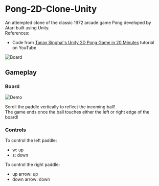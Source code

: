 # Pong-2D-Clone-Unity
An attempted clone of the classic 1972 arcade game Pong developed by Atari built using Unity. <br>
References:
- Code from [Tanay Singhal's Unity 2D Pong Game in 20 Minutes](https://www.youtube.com/watch?v=1oY--Zk9b6w) tutorial on YouTube

![Board](https://github.com/Gamers-Blended/Pong-2D-Clone-Unity/blob/master/ReadMeFiles/Board.PNG)

## Gameplay
### Board
![Demo](https://github.com/Gamers-Blended/Pong-2D-Clone-Unity/blob/master/ReadMeFiles/Demo.gif)

Scroll the paddle vertically to reflect the incoming ball! <br>
The game ends once the ball touches either the left or right edge of the board! <br>

### Controls
To control the left paddle:
- w: up
- s: down

To control the right paddle:
- up arrow: up
- down arrow: down
